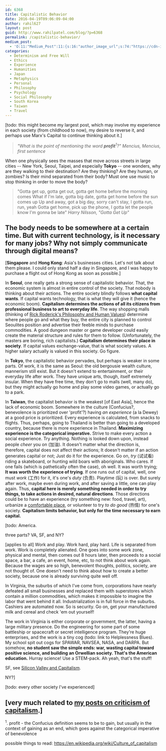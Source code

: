 ```yaml
---
id: 6368
title: Capitalistic Behavior
date: 2016-04-19T09:06:09-04:00
author: rahil627
layout: post
guid: http://www.rahilpatel.com/blog/?p=6368
permalink: /capitalistic-behavior/
medium_post:
  - 'O:11:"Medium_Post":11:{s:16:"author_image_url";s:74:"https://cdn-images-1.medium.com/fit/c/200/200/1*dmbNkD5D-u45r44go_cf0g.png";s:10:"author_url";s:28:"https://medium.com/@rahil627";s:11:"byline_name";N;s:12:"byline_email";N;s:10:"cross_link";s:2:"no";s:2:"id";s:12:"bb9c33fa2aa7";s:21:"follower_notification";s:3:"yes";s:7:"license";s:19:"all-rights-reserved";s:14:"publication_id";s:2:"-1";s:6:"status";s:6:"public";s:3:"url";s:63:"https://medium.com/@rahil627/capitalistic-behavior-bb9c33fa2aa7";}'
categories:
  - Determinism and Free Will
  - Ethics
  - Experience
  - Humanities
  - Japan
  - Metaphysics
  - Personal
  - Philosophy
  - Psychology
  - Social Philosophy
  - South Korea
  - Taiwan
  - Travel
---
```

[todo: this might become my largest post, which may involve my experience in each society (from childhood to now), my desire to reverse it, and perhaps use Marx's Capital to continue thinking about it.]

<blockquote><em>"What is the point of mentioning the word <strong>profit</strong><sup>1</sup>?"</em>
<cite>Mencius, <em>Mencius</em>, first sentence</cite></blockquote>

When one physically sees the masses that move across streets in large cities -- New York, Seoul, Taipei, and especially <strong>Tokyo</strong> -- one wonders, why are they walking to their destination? Are they thinking? Are they human, or zombies? Is their mind separated from their body? Must one use music to stop thinking in order to move the body?

<blockquote>"Gotta get up, gotta get out, gotta get home before the morning comes
What if I'm late, gotta big date, gotta get home before the sun comes up
Up and away, got a big day, sorry can't stay, I gotta run, run, yeah
Gotta get home, pick up the phone, I gotta let the people know I'm gonna be late"
<cite>Harry Nilsson, "Gotta Get Up"<cite></blockquote>

The body needs to be somewhere at a certain time. But with current technology, is it necessary for many jobs? Why not simply communicate through digital means?
--

[<strong>Singapore</strong> and <strong>Hong Kong</strong>: Asia's businesses cities. Let's not talk about them please. I could only stand half a day in Singapore, and I was happy to purchase a flight out of Hong Kong as soon as possible.]

In <strong>Seoul</strong>, one really gets a strong sense of capitalistic behavior. That, the economic system is almost in entire control of the society. That nobody is thinking about their actions. The entire society blindly follows <strong>what capital wants</strong>. If capital wants technology, that is what they will give it (hence the economic boom). <strong>Capitalism determines the actions of all its citizens from professional business to art to everyday life</strong>. The way shopping malls (thinking of <a href="http://rickroderick.org/category/philosophy-and-human-values/">Rick Roderick's Philosophy and Human Values</a>) determine where people go and what they buy, the entire city is planned to control Seoulites position and advertise their feeble minds to purchase commodities. A good dungeon master or game developer could easily create the material structure and rules for them to follow. (Unfortunately, the masters are boring, rich capitalists.) <strong>Capitalism determines their place in society</strong>. If capital values exchange-value, that is what society values. A higher salary actually is valued in this society. Go figure.

In <strong>Tokyo</strong>, the capitalistic behavior pervades, but perhaps is weaker in some parts. Of work, it is the same as Seoul: the old bergousie wealth culture, mannerism still exist. But it doesn't extend to entertainment, or their everyday life after work. They have unique arts, though, itself extremely insular. When they have free time, they don't go to malls (well, many do), but they might actually go home and play some video games, or actually go to a park.

In <strong>Taiwan</strong>, the capitalist behavior is the weakest [of East Asia], hence the lack of economic boom. Somewhere in the culture (Confucius?, benevolence is prioritized over 'profit'?) having <em>an experience</em> (a la Dewey) at a good price is prioritized. Every experience is calculated, from snacks to flights. Thus, perhaps, going to Thailand is better than going to a developed country, because there is more experience in Thailand. <strong>Maximizing experience is the categorical imperative.</strong> Strive to make every action a social experience. Try anything. Nothing is looked down upon, instead people <em>cheer</em> you on (加油). It doesn't matter what the direction is, therefore, capital does not affect their actions; It doesn't matter if an action generates capital or not; Just do it for the experience. Go on, <em>try</em> (试试看) riding a skateboard, or hunting wild boars with aboriginals. Who cares. If one fails (which is pathetically often the case), oh well. It was worth trying; <strong>It was worth the experience of trying</strong>. If one runs out of capital, well, one must <em>work</em> (工作) for it, it's one's <em>duty</em> (负责). Playtime (玩) is over. But surely after work, maybe even during work, and after saving a little, one can play again. Thus, <strong>capital here is merely something needed in order to try things, to take actions in desired, natural directions</strong>. Those directions could be to have an experience (try something new: food, travel, art), urbanize a <a href="http://www.rahilpatel.com/blog/creating-comfortable-places">comfortable place</a>, or volunteer to try <em>to do good</em> (热情) for one's society. <strong>Capitalism limits behavior, but only for the time necessary to earn capital.</strong>

[todo: America. 

three parts? VA, SF, and NY?

[applies to all] Work and play. Work hard, play hard. Life is separated from work. Work is completely alienated. One goes into some work zone, physical and mental, then comes out 8 hours later, then proceeds to a social space, a bar, a cafe, an event, home, etc, to not think about work again. Because the wages are so high, benevolent thoughts, politics, society, are not thought of. One doesn't need to think about how to create a better society, because one is already surviving quite well off.

In Virginia, the suburbs of which I've come from, corporations have nearly defeated all small businesses and replaced them with superstores which contain a million commodities, which makes it impossible to imagine the labor that went behind it all. Industrialization is in full force in the suburbs. Cashiers are automated now. So is security. Go on, get your manufactured milk and cereal and check 'em out yourself!

The work in Virginia is either corporate or government, the latter, having a large military presence. Do the engineering for some part of some battleship or spacecraft or secret intelligence program. They're huge enterprises, and the work is a tiny cog (todo: link to Helplessness Blues). My school spit out cogs for SPAWAR, NAVSEA, NASA, and DARPA. But somehow, <strong>no student saw the simple ends: war, wasting capital toward positive science, and building an Orwellian society. That's the American education.</strong> Hurray science! Use a STEM-pack. Ah yeah, that's the stuff!

SF, see <a href="http://www.rahilpatel.com/blog/silicon-valley-and-capitalism">Silicon Valley and Capitalism</a>.

NY?]

[todo: every other society I've experienced]

[very much related to <a href="http://www.rahilpatel.com/blog/valuable-things-ive-written#criticism_capitalism_communication_rationality">my posts on criticism of capitalism</a>.]
--


<sup>1</sup>. profit - the Confucius definition seems to be to gain, but usually in the context of gaining as an end, which goes against the categorical imperative of benevolence


possible things to read:
https://en.wikipedia.org/wiki/Culture_of_capitalism